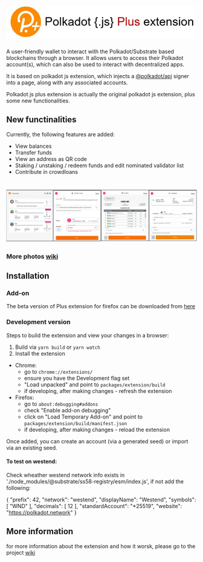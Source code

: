 
# ![polkadot{.js} plus extension](packages/extension-plus/docs/logo.jpg)

A user-friendly wallet to interact with the Polkadot/Substrate based blockchains through a browser. It allows users to access their Polkadot account(s), which can also be used to interact with decentralized apps.

It is based on polkadot js extension, which injects a [@polkadot/api](https://github.com/polkadot-js/api) signer into a page, along with any associated accounts.

Polkadot js plus extension is actually the original polkadot js extension, plus some new functionalities.

## New functinalities

Currently, the following features are added:
  - View balances
  - Transfer funds
  - View an address as QR code
  - Staking / unstaking / redeem funds and edit nominated validator list
  - Contribute in crowdloans


# ![polkadot{.js} plus extension intro](packages/extension-plus/docs/intro.png)

### More photos [wiki](https://github.com/Nick-1979/polkadot-Js-Plus-extension/wiki/How-To's)


## Installation 

### Add-on

The beta version of Plus extension for firefox can be downloaded from [here](https://addons.mozilla.org/en-US/firefox/addon/polkadot-js-plus-extension/)


### Development version

Steps to build the extension and view your changes in a browser:

1. Build via `yarn build` or `yarn watch`
2. Install the extension
  - Chrome:
    - go to `chrome://extensions/`
    - ensure you have the Development flag set
    - "Load unpacked" and point to `packages/extension/build`
    - if developing, after making changes - refresh the extension
  - Firefox:
    - go to `about:debugging#addons`
    - check "Enable add-on debugging"
    - click on "Load Temporary Add-on" and point to `packages/extension/build/manifest.json`
    - if developing, after making changes - reload the extension


Once added, you can create an account (via a generated seed) or import via an existing seed.

#### To test on westend:

Check wheather westend network info exists in './node_modules/@substrate/ss58-registry/esm/index.js', if not add the following:

{
		"prefix": 42,
		"network": "westend",
		"displayName": "Westend",
		"symbols": [
			"WND"
		],
		"decimals": [
			12
		],
		"standardAccount": "*25519",
		"website": "https://polkadot.network"
	}


## More information 

for more information about the extension and how it worsk, please go to the project [wiki](https://github.com/Nick-1979/polkadot-Js-Plus-extension/wiki) 

<!-- ## To support 


<img src="./packages/extension-plus/docs/logos/dot.svg" width="20" />  17VdcY2F3WvhSLFHBGZreubzQNQ3NZzLbQsugGzHmzzprSG

<img src="./packages/extension-plus/docs/logos/ksm.svg" width="20" />  Cgp9bcq1dGP1Z9B6F2ccTSTHNez9jq2iUX993ZbDVByPSU2 -->

